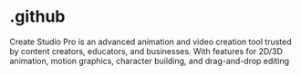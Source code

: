 # .github
Create Studio Pro is an advanced animation and video creation tool trusted by content creators, educators, and businesses. With features for 2D/3D animation, motion graphics, character building, and drag-and-drop editing
